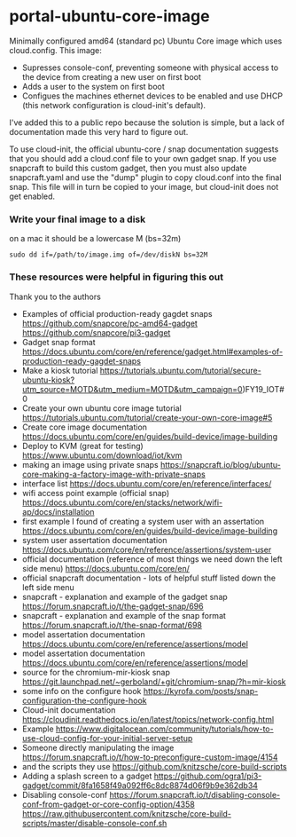 # portal-ubuntu-core-image

Minimally configured amd64 (standard pc) Ubuntu Core image which uses cloud.config. This image:
  * Supresses console-conf, preventing someone with physical access to the device from creating a new user on first boot
  * Adds a user to the system on first boot
  * Configues the machines ethernet devices to be enabled and use DHCP (this network configuration is cloud-init's default).

I've added this to a public repo because the solution is simple, but a lack of documentation made this very hard to figure out. 

To use cloud-init, the official ubuntu-core / snap documentation suggests that you should add a cloud.conf file to your own gadget snap. If you use snapcraft to build this custom gadget, then you must also update snapcraft.yaml and use the "dump" plugin to copy cloud.conf into the final snap. This file will in turn be copied to your image, but cloud-init does not get enabled.

### Write your final image to a disk

on a mac it should be a lowercase M (bs=32m)
```
sudo dd if=/path/to/image.img of=/dev/diskN bs=32M
```



### These resources were helpful in figuring this out

Thank you to the authors

* Examples of official production-ready gagdet snaps https://github.com/snapcore/pc-amd64-gadget https://github.com/snapcore/pi3-gadget
* Gadget snap format https://docs.ubuntu.com/core/en/reference/gadget.html#examples-of-production-ready-gagdet-snaps
* Make a kiosk tutorial https://tutorials.ubuntu.com/tutorial/secure-ubuntu-kiosk?utm_source=MOTD&utm_medium=MOTD&utm_campaign=0)FY19_IOT#0
* Create your own ubuntu core image tutorial https://tutorials.ubuntu.com/tutorial/create-your-own-core-image#5
* Create core image documentation https://docs.ubuntu.com/core/en/guides/build-device/image-building
* Deploy to KVM (great for testing) https://www.ubuntu.com/download/iot/kvm
* making an image using private snaps https://snapcraft.io/blog/ubuntu-core-making-a-factory-image-with-private-snaps
* interface list https://docs.ubuntu.com/core/en/reference/interfaces/
* wifi access point example (official snap) https://docs.ubuntu.com/core/en/stacks/network/wifi-ap/docs/installation
* first example I found of creating a system user with an assertation https://docs.ubuntu.com/core/en/guides/build-device/image-building
* system user assertation documentation https://docs.ubuntu.com/core/en/reference/assertions/system-user
* official documentation (reference of most things we need down the left side menu) https://docs.ubuntu.com/core/en/
* official snapcraft documentation - lots of helpful stuff listed down the left side menu
* snapcraft - explanation and example of the gadget snap https://forum.snapcraft.io/t/the-gadget-snap/696
* snapcraft - explanation and example of the snap format https://forum.snapcraft.io/t/the-snap-format/698
* model assertation documentation https://docs.ubuntu.com/core/en/reference/assertions/model
* model assertation documentation https://docs.ubuntu.com/core/en/reference/assertions/model
* source for the chromium-mir-kiosk snap https://git.launchpad.net/~gerboland/+git/chromium-snap/?h=mir-kiosk
* some info on the configure hook https://kyrofa.com/posts/snap-configuration-the-configure-hook
* Cloud-init documentation https://cloudinit.readthedocs.io/en/latest/topics/network-config.html
* Example  https://www.digitalocean.com/community/tutorials/how-to-use-cloud-config-for-your-initial-server-setup
* Someone directly manipulating the image https://forum.snapcraft.io/t/how-to-preconfigure-custom-image/4154
* and the scripts they use https://github.com/knitzsche/core-build-scripts
* Adding a splash screen to a gadget https://github.com/ogra1/pi3-gadget/commit/8fa1658f49a092ff6c8dc8874d06f9b9e362db34
* Disabling console-conf https://forum.snapcraft.io/t/disabling-console-conf-from-gadget-or-core-config-option/4358 https://raw.githubusercontent.com/knitzsche/core-build-scripts/master/disable-console-conf.sh

